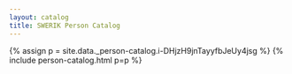 ```yaml
---
layout: catalog
title: SWERIK Person Catalog
---
```

{% assign p = site.data._person-catalog.i-DHjzH9jnTayyfbJeUy4jsg %}
{% include person-catalog.html p=p %}

